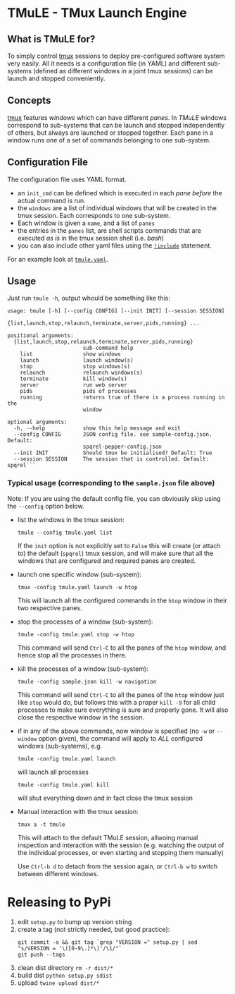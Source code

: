 # TMuLE - TMux Launch Engine

## What is TMuLE for?

To simply control [tmux](https://github.com/tmux/tmux/wiki) sessions to deploy pre-configured software system very easily. All it needs is a configuration file (in YAML) and different sub-systems (defined as different windows in a joint tmux sessions) can be launch and stopped conveniently.

## Concepts

[tmux](https://github.com/tmux/tmux/wiki) features *windows* which can have different *panes*. In *TMuLE* windows correspond to sub-systems that can be launch and stopped independently of others, but always are launched or stopped together. Each pane in a window runs one of a set of commands belonging to one sub-system.

## Configuration File

The configuration file uses YAML format.

* an `init_cmd` can be defined which is executed in each *pane before* the actual command is run.
* the `windows` are a list of individual windows that will be created in the tmux session. Each corresponds to one sub-system. 
* Each window is given a `name`, and a list of `panes`
* the entries in the `panes` list, are shell scripts commands that are executed *as is* in the tmux session shell (i.e. *bash*)
* you can also include other yaml files using the [`!include`](https://stackoverflow.com/questions/528281/how-can-i-include-an-yaml-file-inside-another) statement.

For an example look at [`tmule.yaml`](https://github.com/marc-hanheide/TMuLE/blob/master/tmule.yaml).

## Usage

Just run `tmule -h`, output whould be something like this:


```
usage: tmule [-h] [--config CONFIG] [--init INIT] [--session SESSION]
               {list,launch,stop,relaunch,terminate,server,pids,running} ...

positional arguments:
  {list,launch,stop,relaunch,terminate,server,pids,running}
                        sub-command help
    list                show windows
    launch              launch window(s)
    stop                stop windows(s)
    relaunch            relaunch windows(s)
    terminate           kill window(s)
    server              run web server
    pids                pids of processes
    running             returns true of there is a process running in the
                        window

optional arguments:
  -h, --help            show this help message and exit
  --config CONFIG       JSON config file. see sample-config.json. Default:
                        spqrel-pepper-config.json
  --init INIT           Should tmux be initialised? Default: True
  --session SESSION     The session that is controlled. Default: spqrel```
```

### Typical usage (corresponding to the `sample.json` file above)

Note: If you are using the default config file, you can obviously skip using the `--config` option below.

* list the windows in the tmux session:

  `tmule --config tmule.yaml list`

  If the `init` option is not explicitly set to `False` this will create (or attach to) the default (`spqrel`) tmux session, and will make sure that all the windows that are configured and required panes are created. 

* launch one specific window (sub-system):

  `tmux -config tmule.yaml launch -w htop`

  This will launch all the configured commands in the `htop` window in their two respective panes.

* stop the processes of a window (sub-system):

	`tmule -config tmule.yaml stop -w htop`

	This command will send `Ctrl-C` to all the panes of the `htop` window, and hence stop all the processes in there. 

* kill the processes of a window (sub-system):

	`tmule -config sample.json kill -w navigation`

	This command will send `Ctrl-C` to all the panes of the `htop` window just like `stop` would do, but follows this with a proper `kill -9` for all child processes to make sure everything is sure and properly gone. It will also close the respective window in the session. 

* if in any of the above commands, now window is specified (no `-w` or `--window` option given), the command will apply to *ALL* configured windows (sub-systems), e.g.

	`tmule -config tmule.yaml launch`

	will launch all processes

	`tmule -config tmule.yaml kill`

	will shut everything down and in fact close the tmux session

* Manual interaction with the tmux session:

	`tmux a -t tmule`

	This will attach to the default TMuLE session, allwoing manual inspection and interaction with the session (e.g. watching the output of the individual processes, or even starting and stopping them manually)

	Use `Ctrl-b d` to detach from the session again, or `Ctrl-b w` to switch between different windows. 


# Releasing to PyPi

1. edit `setup.py` to bump up version string
1. create a tag (not strictly needed, but good practice): 
    ```
    git commit -a && git tag `grep "VERSION =" setup.py | sed "s/VERSION = '\([0-9\.]*\)'/\1/"` 
    git push --tags
    ```
1. clean dist directory `rm -r dist/*`
1. build dist `python setup.py sdist`
1. upload `twine upload dist/*`
